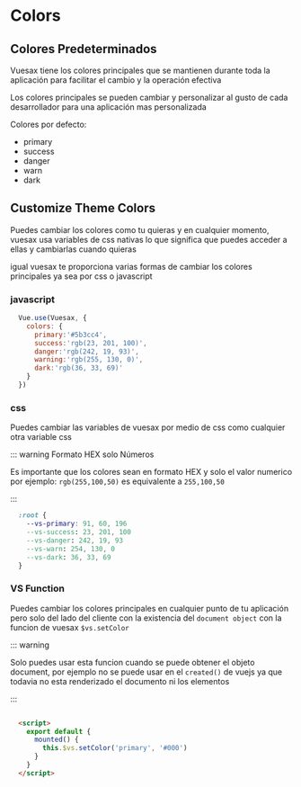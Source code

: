 # Colors

<card>

  ## Colores Predeterminados

  Vuesax tiene los colores principales que se mantienen durante toda la aplicación para facilitar el cambio y la operación efectiva

  Los colores principales se pueden cambiar y personalizar al gusto de cada desarrollador para una aplicación mas personalizada

  Colores por defecto:

  - primary
  - success
  - danger
  - warn
  - dark

  <colors-default />

</card>

<card>
  
  ## Customize Theme Colors

  Puedes cambiar los colores como tu quieras y en cualquier momento, vuesax usa variables de css nativas lo que significa que puedes acceder a ellas y cambiarlas cuando quieras 

  igual vuesax te proporciona varias formas de cambiar los colores principales ya sea por css o javascript

  ### javascript

  ```js
    Vue.use(Vuesax, {
      colors: {
        primary:'#5b3cc4',
        success:'rgb(23, 201, 100)',
        danger:'rgb(242, 19, 93)',
        warning:'rgb(255, 130, 0)',
        dark:'rgb(36, 33, 69)'
      }
    })
  ```
  
  ### css

  Puedes cambiar las variables de vuesax por medio de css como cualquier otra variable css

  ::: warning Formato HEX solo Números

  Es importante que los colores sean en formato HEX y solo el valor numerico por ejemplo: `rgb(255,100,50)` es equivalente a `255,100,50`

  :::

  ```css
    :root {
      --vs-primary: 91, 60, 196
      --vs-success: 23, 201, 100
      --vs-danger: 242, 19, 93
      --vs-warn: 254, 130, 0
      --vs-dark: 36, 33, 69
    }
  ```

  ### VS Function

  Puedes cambiar los colores principales en cualquier punto de tu aplicación pero solo del lado del cliente con la existencia del `document object`  con la funcion de vuesax `$vs.setColor`

  ::: warning

  Solo puedes usar esta funcion cuando se puede obtener el objeto document, por ejemplo no se puede usar en el `created()` de vuejs ya que todavia no esta renderizado el documento ni los elementos

  :::

  ```html

    <script>
      export default {
        mounted() {
          this.$vs.setColor('primary', '#000')
        }
      }
    </script>

  ```

  

</card>

